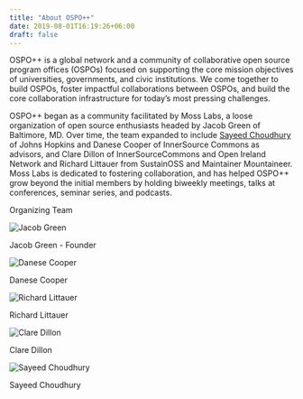 ```yaml
---
title: "About OSPO++"
date: 2019-08-01T16:19:26+06:00
draft: false
---
```


OSPO++ is a global network and a community of collaborative open source program offices (OSPOs) focused on supporting the core mission objectives of universities, governments, and civic institutions. We come together to build OSPOs, foster impactful collaborations between OSPOs, and build the core collaboration infrastructure for today’s most pressing challenges.

OSPO++ began as a community facilitated by Moss Labs, a loose organization of open source enthusiasts headed by Jacob Green of Baltimore, MD. Over time, the team expanded to include [Sayeed Choudhury](https://members.educause.edu/sayeed-choudhury) of Johns Hopkins and Danese Cooper of InnerSource Commons as advisors, and Clare Dillon of InnerSourceCommons and Open Ireland Network and Richard Littauer from SustainOSS and Maintainer Mountaineer. Moss Labs is dedicated to fostering collaboration, and has helped OSPO++ grow beyond the initial members by holding biweekly meetings, talks at conferences, seminar series, and podcasts.

<div class="row text-center justify-content-md-center" id="team">
  <div class="col-sm-12">
    <p class="h1">Organizing Team</p>
  </div>
  <div class="col-xs-12 col-sm-6 col-lg-4">
    <img src="/ospoplusplus/images/about/team/jacob.jpg" title="Jacob Green" class="align-middle"/>
    <p>Jacob Green - Founder</p>
  </div>
  <div class="col-xs-12 col-sm-6 col-lg-4">
      <img src="/ospoplusplus/images/about/team/dcooper.jpg" title="Danese Cooper" class="align-middle"/>
      <p>Danese Cooper</p>
  </div>
  <div class="col-xs-12 col-sm-6 col-lg-4">
      <img src="/ospoplusplus/images/about/team/richard.png" title="Richard Littauer" class="align-middle"/>
      <p>Richard Littauer</p>
  </div>
  <div class="col-xs-12 col-sm-6 col-lg-4">
      <img src="/ospoplusplus/images/about/team/clare.jpg" title="Clare Dillon" class="align-middle"/>
      <p>Clare Dillon</p>
  </div>
  <div class="col-xs-12 col-sm-6 col-lg-4">
    <img src="/ospoplusplus/images/about/team/schoudhury.png" title="Sayeed Choudhury" class="align-middle"/>
    <p>Sayeed Choudhury</p>

  </div>
</div>


